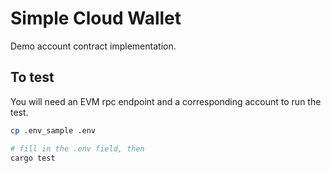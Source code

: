 # Simple Cloud Wallet

Demo account contract implementation.

## To test

You will need an EVM rpc endpoint and a corresponding account to run the test.

```bash
cp .env_sample .env

# fill in the .env field, then
cargo test
```

